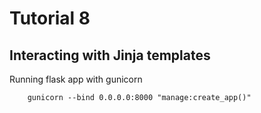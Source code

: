 # Tutorial 8
## Interacting with Jinja templates

Running flask app with gunicorn

        gunicorn --bind 0.0.0.0:8000 "manage:create_app()"